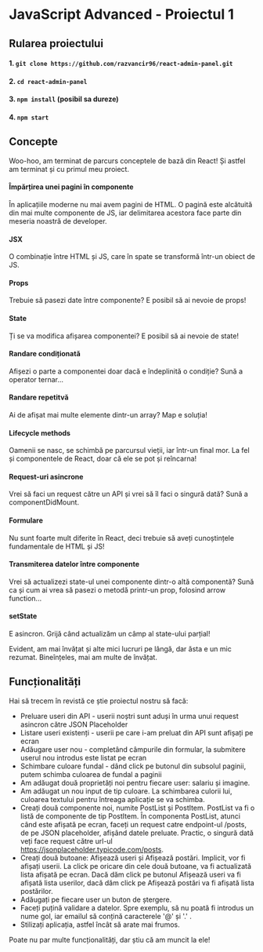 # JavaScript Advanced - Proiectul 1

## Rularea proiectului

#### 1. `git clone https://github.com/razvancir96/react-admin-panel.git`

#### 2. `cd react-admin-panel`

#### 3. `npm install` (posibil sa dureze)

#### 4. `npm start`

## Concepte

Woo-hoo, am terminat de parcurs conceptele de bază din React! Și astfel am terminat și cu primul meu proiect. 

#### Împărțirea unei pagini în componente
În aplicațiile moderne nu mai avem pagini de HTML. O pagină este alcătuită din mai multe componente de JS, iar delimitarea acestora face parte din meseria noastră de developer.

#### JSX
O combinație între HTML și JS, care în spate se transformă într-un obiect de JS.

#### Props
Trebuie să pasezi date între componente? E posibil să ai nevoie de props!

#### State
Ți se va modifica afișarea componentei? E posibil să ai nevoie de state!

#### Randare condiționată
Afișezi o parte a componentei doar dacă e îndeplinită o condiție? Sună a operator ternar...

#### Randare repetitvă
Ai de afișat mai multe elemente dintr-un array? Map e soluția!

#### Lifecycle methods
Oamenii se nasc, se schimbă pe parcursul vieții, iar într-un final mor. La fel și componentele de React, doar că ele se pot și reîncarna!

#### Request-uri asincrone
Vrei să faci un request către un API și vrei să îl faci o singură dată? Sună a componentDidMount.

#### Formulare
Nu sunt foarte mult diferite în React, deci trebuie să aveți cunoștințele fundamentale de HTML și JS!

#### Transmiterea datelor între componente
Vrei să actualizezi state-ul unei componente dintr-o altă componentă? Sună ca și cum ai vrea să pasezi o metodă printr-un prop, folosind arrow function...

#### setState
E asincron. Grijă când actualizăm un câmp al state-ului parțial!

<empty line>
<empty line>

Evident, am mai învățat și alte mici lucruri pe lângă, dar ăsta e un mic rezumat. 
Bineînțeles, mai am multe de învățat. 

## Funcționalități

Hai să trecem în revistă ce știe proiectul nostru să facă:

- Preluare useri din API - userii noștri sunt aduși în urma unui request asincron către JSON Placeholder
- Listare useri existenți - userii pe care i-am preluat din API sunt afișați pe ecran
- Adăugare user nou - completând câmpurile din formular, la submitere userul nou introdus este listat pe ecran
- Schimbare culoare fundal - dând click pe butonul din subsolul paginii, putem schimba culoarea de fundal a paginii
- Am adăugat două proprietăți noi pentru fiecare user: salariu și imagine.
- Am adăugat un nou input de tip culoare. La schimbarea culorii lui, culoarea textului pentru întreaga aplicație se va schimba.
- Creați două componente noi, numite PostList și PostItem. PostList va fi o listă de componente de tip PostItem. În componenta PostList, atunci când este afișată pe ecran, faceți un request catre endpoint-ul /posts, de pe JSON placeholder, afișând datele preluate. Practic, o singură dată veți face request către url-ul https://jsonplaceholder.typicode.com/posts.
- Creați două butoane: Afișează useri și Afișează postări. Implicit, vor fi afișați userii. La click pe oricare din cele două butoane, va fi actualizată lista afișată pe ecran. Dacă dăm click pe butonul Afișează useri va fi afișată lista userilor, dacă dăm click pe Afișează postări va fi afișată lista postărilor.
- Adăugați pe fiecare user un buton de ștergere.
- Faceți puțină validare a datelor. Spre exemplu, să nu poată fi introdus un nume gol, iar emailul să conțină caracterele '@' și '.' .
- Stilizați aplicația, astfel încât să arate mai frumos.

Poate nu par multe funcționalități, dar știu că am muncit la ele!